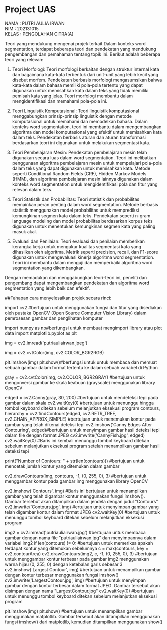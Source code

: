 
# Project UAS

NAMA    : PUTRI AULIA IRWAN  
NIM     : 202131015  
KELAS   : PENGOLAHAN CITRA(A)

Teori yang mendukung mengenai projek terkait
Dalam konteks word segmentation, terdapat beberapa teori dan pendekatan yang mendukung pengembangan dan pemahaman tentang topik ini. Berikut adalah beberapa teori yang relevan:

1. Teori Morfologi: Teori morfologi berkaitan dengan struktur internal kata dan bagaimana kata-kata terbentuk dari unit-unit yang lebih kecil yang disebut morfem. Pendekatan berbasis morfologi mengasumsikan bahwa kata-kata dalam bahasa memiliki pola-pola tertentu yang dapat digunakan untuk memisahkan kata dalam teks yang tidak memiliki pemisah kata yang jelas. Teori morfologi membantu dalam mengidentifikasi dan memahami pola-pola ini.

2. Teori Linguistik Komputasional: Teori linguistik komputasional menggabungkan prinsip-prinsip linguistik dengan metode komputasional untuk memahami dan memodelkan bahasa. Dalam konteks word segmentation, teori ini membantu dalam mengembangkan algoritma dan model komputasional yang efektif untuk memisahkan kata dalam teks. Pendekatan berbasis aturan dan aturan transformasi berdasarkan teori ini digunakan untuk melakukan segmentasi kata.

3. Teori Pembelajaran Mesin: Pendekatan pembelajaran mesin telah digunakan secara luas dalam word segmentation. Teori ini melibatkan penggunaan algoritma pembelajaran mesin untuk mempelajari pola-pola dalam teks yang dapat digunakan untuk memisahkan kata. Metode seperti Conditional Random Fields (CRF), Hidden Markov Models (HMM), dan algoritma pembelajaran mesin lainnya digunakan dalam konteks word segmentation untuk mengidentifikasi pola dan fitur yang relevan dalam teks.

4. Teori Statistik dan Probabilitas: Teori statistik dan probabilitas memainkan peran penting dalam word segmentation. Metode berbasis statistik menggunakan model probabilitas untuk memprediksi kemungkinan segmen kata dalam teks. Pendekatan seperti n-gram language modeling dan model probabilitas berdasarkan korpus teks digunakan untuk menentukan kemungkinan segmen kata yang paling masuk akal.

5. Evaluasi dan Penilaian: Teori evaluasi dan penilaian memberikan kerangka kerja untuk mengukur kualitas segmentasi kata yang dihasilkan oleh algoritma. Metrik seperti precision, recall, dan F1-score digunakan untuk mengevaluasi kinerja algoritma word segmentation. Teori ini membantu dalam menguji dan memperbaiki algoritma word segmentation yang dikembangkan.

Dengan memadukan dan menggabungkan teori-teori ini, peneliti dan pengembang dapat mengembangkan pendekatan dan algoritma word segmentation yang lebih baik dan efektif.

##Tahapan cara menyelesaikan projek secara rinci:

import cv2 #bertujuan untuk menggunakan fungsi dan fitur yang disediakan oleh pustaka OpenCV (Open Source Computer Vision Library) dalam pemrosesan gambar dan penglihatan komputer

import numpy as np#berfungsi untuk membuat mengimport library atau plot data
import matplotlib.pyplot as plt

img = cv2.imread('putriauliairwan.jpeg')

img = cv2.cvtColor(img, cv2.COLOR_BGR2RGB) 

plt.imshow(img)
plt.show()#berfungsi untuk untuk membaca dan memuat sebuah gambar dalam format tertentu ke dalam sebuah variabel di Python

gray = cv2.cvtColor(img, cv2.COLOR_BGR2GRAY) #bertujuan untuk mengonversi gambar ke skala keabuan (grayscale) menggunakan library OpenCV

edged = cv2.Canny(gray, 30, 200) #bertujuan untuk mendeteksi tepi pada gambar dalam skala 
cv2.waitKey(0) #bertujuan untuk menunggu hingga tombol keyboard ditekan sebelum melanjutkan eksekusi program
contours, hierarchy = cv2.findContours(edged, cv2.RETR_TREE, cv2.CHAIN_APPROX_SIMPLE) #bertujuan untuk menemukan kontur pada gambar yang telah dikenai deteksi tepi 
cv2.imshow('Canny Edges After Contouring', edged)#bertujuan untuk menyimpan gambar hasil deteksi tepi dalam file dengan format JPEG
cv2.imwrite('CannyFish.jpg', edged)  
cv2.waitKey(0) #Baris ini kembali menunggu tombol keyboard ditekan sebelum melanjutkan eksekusi program setelah menampilkan gambar hasil deteksi tepi

print("Number of Contours: " + str(len(contours))) #bertujuan untuk mencetak jumlah kontur yang ditemukan dalam gambar

cv2.drawContours(img, contours, -1, (0, 255, 0), 3) #bertujuan untuk menggambar kontur pada gambar img menggunakan library OpenCV

cv2.imshow('Contours', img) #Baris ini bertujuan untuk menampilkan gambar yang telah digambar kontur menggunakan fungsi imshow(). Gambar tersebut akan ditampilkan dalam jendela dengan judul "Contours"
cv2.imwrite('Contours.jpg', img) #ertujuan untuk menyimpan gambar yang telah digambar kontur dalam format JPEG
cv2.waitKey(0) #bertujuan untuk menunggu tombol keyboard ditekan sebelum melanjutkan eksekusi program

img2 = cv2.imread('putriauliairwan.jpg') #bertujuan untuk membaca gambar dengan nama file "putriauliairwan.jpg" dan menyimpannya dalam variabel img2 
if len(contours) != 0: #bertujuan untuk memeriksa apakah terdapat kontur yang ditemukan sebelumnya
	c = max(contours, key = cv2.contourArea)
cv2.drawContours(img2, c, -1, (0, 255, 0), 3) #bertujuan untuk menggambar kontur terbesar pada gambar img2 menggunakan warna hijau (0, 255, 0) dengan ketebalan garis sebesar 3
cv2.imshow('Largest Contour', img) #bertujuan untuk menampilkan gambar dengan kontur terbesar menggunakan fungsi imshow()
cv2.imwrite('LargestContour.jpg', img) #bertujuan untuk menyimpan gambar dengan kontur terbesar dalam format JPEG. Gambar tersebut akan disimpan dengan nama "LargestContour.jpg"
cv2.waitKey(0) #bertujuan untuk menunggu tombol keyboard ditekan sebelum melanjutkan eksekusi program

plt.imshow(img)
plt.show() #bertujuan untuk menampilkan gambar menggunakan matplotlib. Gambar tersebut akan ditampilkan menggunakan fungsi imshow() dari matplotlib, kemudian ditampilkan menggunakan show() 
